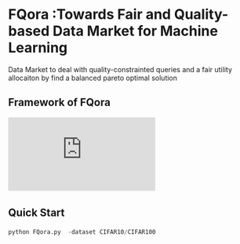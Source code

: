 # FQora :Towards Fair and Quality-based Data Market for Machine Learning 
Data Market to deal with quality-constrainted queries and a fair utility allocaiton by find a balanced pareto optimal solution
## Framework of FQora
![Framework of FQora](https://github.com/Songyue-Guo/FQora/blob/main/image/framework_v2.pdf)
## Quick Start 
```python
python FQora.py  -dataset CIFAR10/CIFAR100
```
